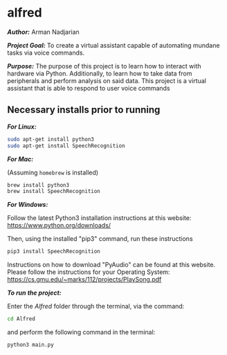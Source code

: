 # alfred

**_Author:_** Arman Nadjarian

**_Project Goal:_** To create a virtual assistant capable of automating mundane tasks via voice commands.

**_Purpose:_**
    The purpose of this project is to learn how to interact with hardware via Python.
    Additionally, to learn how to take data from peripherals and perform analysis on said data.
    This project is a virtual assistant that is able to respond to user voice commands

## Necessary installs prior to running

**_For Linux:_**

``` bash
sudo apt-get install python3
sudo apt-get install SpeechRecognition
```

**_For Mac:_**

(Assuming ```homebrew``` is installed)

```bash
brew install python3
brew install SpeechRecognition
```

**_For Windows:_**

Follow the latest Python3 installation instructions at this website: <https://www.python.org/downloads/>

Then, using the installed "pip3" command, run these instructions

```bash
pip3 install SpeechRecognition
```

Instructions on how to download "PyAudio" can be found at this website. Please follow the instructions
for your Operating System:
 <https://cs.gmu.edu/~marks/112/projects/PlaySong.pdf>

**_To run the project:_**

Enter the _Alfred_ folder through the terminal, via the command:

```bash
cd Alfred
```

and perform the following command in the terminal:

```bash
python3 main.py
```
